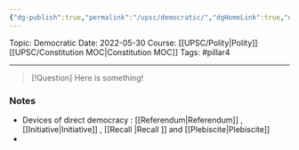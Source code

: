 ```yaml
---
{"dg-publish":true,"permalink":"/upsc/democratic/","dgHomeLink":true,"dgPassFrontmatter":false}
---
```


Topic: Democratic
Date: 2022-05-30
Course: [[UPSC/Polity|Polity]] [[UPSC/Constitution MOC|Constitution MOC]]
Tags: #pillar4 

---

> [!Question]
> Here is something! 


### Notes
- Devices of direct democracy : [[Referendum|Referendum]] , [[Initiative|Initiative]] , [[Recall |Recall ]] and  [[Plebiscite|Plebiscite]]
- 